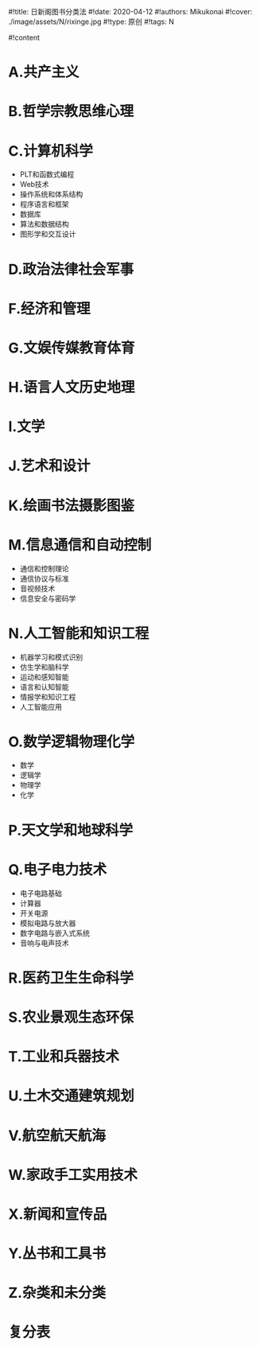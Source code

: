 #!title:    日新阁图书分类法
#!date:     2020-04-12
#!authors:  Mikukonai
#!cover:    ./image/assets/N/rixinge.jpg
#!type:     原创
#!tags:     N

#!content

# A.共产主义

# B.哲学宗教思维心理

# C.计算机科学

- PLT和函数式编程
- Web技术
- 操作系统和体系结构
- 程序语言和框架
- 数据库
- 算法和数据结构
- 图形学和交互设计

# D.政治法律社会军事

# F.经济和管理

# G.文娱传媒教育体育

# H.语言人文历史地理

# I.文学

# J.艺术和设计

# K.绘画书法摄影图鉴

# M.信息通信和自动控制

+ 通信和控制理论
+ 通信协议与标准
+ 音视频技术
+ 信息安全与密码学

# N.人工智能和知识工程

+ 机器学习和模式识别
+ 仿生学和脑科学
+ 运动和感知智能
+ 语言和认知智能
+ 情报学和知识工程
+ 人工智能应用

# O.数学逻辑物理化学

+ 数学
+ 逻辑学
+ 物理学
+ 化学

# P.天文学和地球科学

# Q.电子电力技术

- 电子电路基础
- 计算器
- 开关电源
- 模拟电路与放大器
- 数字电路与嵌入式系统
- 音响与电声技术

# R.医药卫生生命科学

# S.农业景观生态环保

# T.工业和兵器技术

# U.土木交通建筑规划

# V.航空航天航海

# W.家政手工实用技术

# X.新闻和宣传品

# Y.丛书和工具书

# Z.杂类和未分类

# 复分表